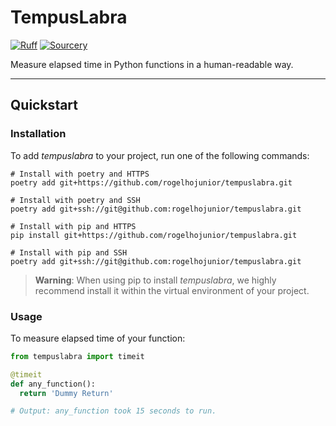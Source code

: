 # TempusLabra
[![Ruff](https://img.shields.io/endpoint?url=https://raw.githubusercontent.com/astral-sh/ruff/main/assets/badge/v2.json)](https://github.com/astral-sh/ruff) [![Sourcery](https://img.shields.io/badge/Sourcery-enabled-brightgreen)](https://sourcery.ai)

Measure elapsed time in Python functions in a human-readable way.

---

## Quickstart
### Installation

To add _tempuslabra_ to your project, run one of the following commands:

```shell
# Install with poetry and HTTPS
poetry add git+https://github.com/rogelhojunior/tempuslabra.git

# Install with poetry and SSH
poetry add git+ssh://git@github.com:rogelhojunior/tempuslabra.git

# Install with pip and HTTPS
pip install git+https://github.com/rogelhojunior/tempuslabra.git

# Install with pip and SSH
poetry add git+ssh://git@github.com:rogelhojunior/tempuslabra.git
```

> **Warning**: When using pip to install _tempuslabra_, we highly recommend install it within the virtual environment of your project.

### Usage

To measure elapsed time of your function:

```python
from tempuslabra import timeit

@timeit
def any_function():
  return 'Dummy Return'

# Output: any_function took 15 seconds to run.
```
